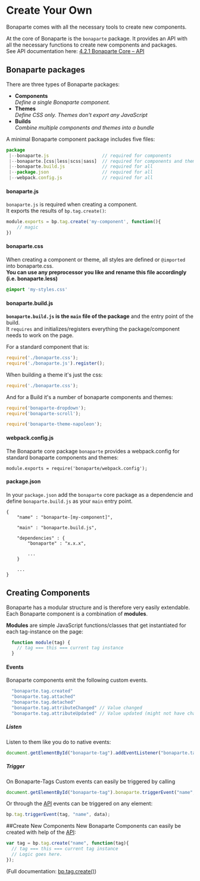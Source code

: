 # Create Your Own

Bonaparte comes with all the necessary tools to create new components.

At the core of Bonaparte is the `bonaparte` package. It provides an API with all the necessary functions to create new components and packages.<br> See API documentation here: [4.2.1 Bonaparte Core – API](advanced/api-core.md)


## Bonaparte packages

There are three types of Bonaparte packages: 
* **Components**<br>*Define a single Bonaparte component.*
* **Themes**<br>*Define CSS only. Themes don't export any JavaScript*
* **Builds**<br>*Combine multiple components and themes into a bundle*

A minimal Bonaparte component package includes five files:

```javascript
package
 |--bonaparte.js                    // required for components
 |--bonaparte.[css|less|scss|sass]  // required for components and themes
 |--bonaparte.build.js              // required for all
 |--package.json                    // required for all
 |--webpack.config.js               // required for all
```


#### bonaparte.js
`bonaparte.js` is required when creating a component.<br>
It exports the results of `bp.tag.create()`:

```javascript
module.exports = bp.tag.create('my-component', function(){
    // magic
})
```

#### bonaparte.css
When creating a component or theme, all styles are defined or `@imported` into bonaparte.css.<br>
**You can use any preprocessor you like and rename this file accordingly (i.e. bonaparte.less)**

```css
@import 'my-styles.css'
```

#### bonaparte.build.js
**`bonaparte.build.js` is the `main` file of the package** and the entry point of the build.<br>
It `requires` and initializes/registers everything the package/component needs to work on the page.

For a standard component that is:

```javascript
require('./bonaparte.css');
require('./bonaparte.js').register();
```

When building a theme it's just the css:
```javascript
require('./bonaparte.css');
```

And for a Build it's a number of bonaparte components and themes:

```javascript
require('bonaparte-dropdown');
require('bonaparte-scroll');

require('bonaparte-theme-napoleon');
```

#### webpack.config.js
The Bonaparte core package `bonaparte` provides a webpack.config for standard bonaparte components and themes:
```
module.exports = require('bonaparte/webpack.config');
```

#### package.json
In your `package.json` add the `bonaparte` core package as a dependencie and define `bonaparte.build.js` as your `main` entry point.

``` 
{
    "name" : "bonaparte-[my-component]",
    
    "main" : "bonaparte.build.js",

    "dependencies" : {
        "bonaparte" : "x.x.x",
 
        ...
    }
 
    ...
}
```



## Creating Components


Bonaparte has a modular structure and is therefore very easily extendable.
Each Bonaparte component is a combination of __modules__.

__Modules__ are simple JavaScript functions/classes that get instantiated for each tag-instance on the page:

```javascript
  function module(tag) {
    // tag === this === current tag instance
  }
```

#### Events

Bonaparte components emit the following custom events.

```javascript
  "bonaparte.tag.created"
  "bonaparte.tag.attached"
  "bonaparte.tag.detached"
  "bonaparte.tag.attributeChanged" // Value changed
  "bonaparte.tag.attributeUpdated" // Value updated (might not have changed)
```

##### Listen
Listen to them like you do to native events:
```javascript
document.getElementById("bonaparte-tag").addEventListener("bonaparte.tag.created", handler);
```

##### Trigger
On Bonaparte-Tags Custom events can easily be triggered by calling
```javascript
document.getElementById("bonaparte-tag").bonaparte.triggerEvent("name", data)
```

Or through the [API](#api) events can be triggered on any element: 
```javascript
bp.tag.triggerEvent(tag, "name", data);
```

##Create New Components
New Bonaparte Components can easily be created with help of the [API](#api):

```javascript
var tag = bp.tag.create("name", function(tag){
  // tag === this === current tag instance
  // Logic goes here.
});
```
(Full documentation: [bp.tag.create()](#bptagcreate))

